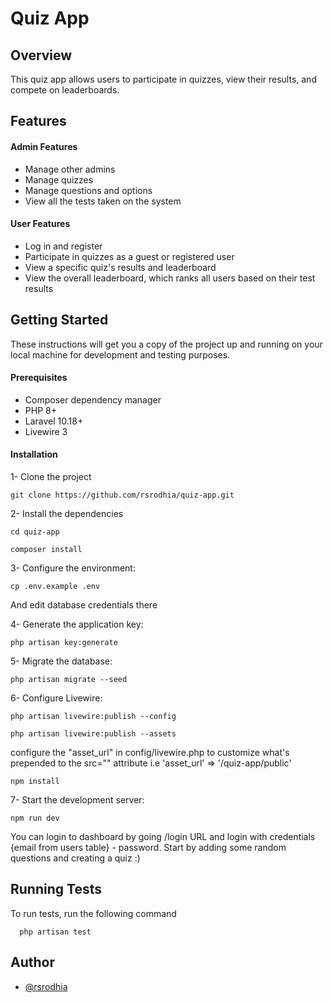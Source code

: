 # Quiz App

## Overview

This quiz app allows users to participate in quizzes, view their results, and compete on leaderboards.

## Features

#### Admin Features

-   Manage other admins
-   Manage quizzes
-   Manage questions and options
-   View all the tests taken on the system

#### User Features

-   Log in and register
-   Participate in quizzes as a guest or registered user
-   View a specific quiz's results and leaderboard
-   View the overall leaderboard, which ranks all users based on their test results

## Getting Started

These instructions will get you a copy of the project up and running on your local machine for development and testing purposes.

#### Prerequisites

-   Composer dependency manager
-   PHP 8+
-   Laravel 10.18+
-   Livewire 3

#### Installation

1- Clone the project

```
git clone https://github.com/rsrodhia/quiz-app.git
```

2- Install the dependencies

```
cd quiz-app
```
```
composer install
```

3- Configure the environment:

```
cp .env.example .env
```
And edit database credentials there

4- Generate the application key:

```
php artisan key:generate
```

5- Migrate the database:

```
php artisan migrate --seed
```

6- Configure Livewire:

```
php artisan livewire:publish --config
```
```
php artisan livewire:publish --assets
```
configure the "asset_url" in config/livewire.php to customize what's prepended to the src="" attribute
i.e 'asset_url' => '/quiz-app/public'
```
npm install
```

7- Start the development server:

```
npm run dev
```
You can login to dashboard by going /login URL and login with credentials {email from users table} - password. Start by adding some random questions and creating a quiz :)

## Running Tests

To run tests, run the following command

```
  php artisan test
```

## Author

-   [@rsrodhia](https://www.github.com/rsrodhia)
